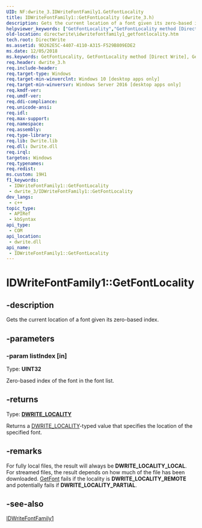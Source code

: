 ```yaml
---
UID: NF:dwrite_3.IDWriteFontFamily1.GetFontLocality
title: IDWriteFontFamily1::GetFontLocality (dwrite_3.h)
description: Gets the current location of a font given its zero-based index.
helpviewer_keywords: ["GetFontLocality","GetFontLocality method [Direct Write]","GetFontLocality method [Direct Write]","IDWriteFontFamily1 interface","IDWriteFontFamily1 interface [Direct Write]","GetFontLocality method","IDWriteFontFamily1.GetFontLocality","IDWriteFontFamily1::GetFontLocality","directwrite.idwritefontfamily1_getfontlocality","dwrite_3/IDWriteFontFamily1::GetFontLocality"]
old-location: directwrite\idwritefontfamily1_getfontlocality.htm
tech.root: DirectWrite
ms.assetid: 9D262E5C-4407-4110-A315-F529B809EDE2
ms.date: 12/05/2018
ms.keywords: GetFontLocality, GetFontLocality method [Direct Write], GetFontLocality method [Direct Write],IDWriteFontFamily1 interface, IDWriteFontFamily1 interface [Direct Write],GetFontLocality method, IDWriteFontFamily1.GetFontLocality, IDWriteFontFamily1::GetFontLocality, directwrite.idwritefontfamily1_getfontlocality, dwrite_3/IDWriteFontFamily1::GetFontLocality
req.header: dwrite_3.h
req.include-header: 
req.target-type: Windows
req.target-min-winverclnt: Windows 10 [desktop apps only]
req.target-min-winversvr: Windows Server 2016 [desktop apps only]
req.kmdf-ver: 
req.umdf-ver: 
req.ddi-compliance: 
req.unicode-ansi: 
req.idl: 
req.max-support: 
req.namespace: 
req.assembly: 
req.type-library: 
req.lib: Dwrite.lib
req.dll: Dwrite.dll
req.irql: 
targetos: Windows
req.typenames: 
req.redist: 
ms.custom: 19H1
f1_keywords:
 - IDWriteFontFamily1::GetFontLocality
 - dwrite_3/IDWriteFontFamily1::GetFontLocality
dev_langs:
 - c++
topic_type:
 - APIRef
 - kbSyntax
api_type:
 - COM
api_location:
 - dwrite.dll
api_name:
 - IDWriteFontFamily1::GetFontLocality
---
```


# IDWriteFontFamily1::GetFontLocality


## -description

Gets the current location of a font given its zero-based index.

## -parameters

### -param listIndex [in]

Type: <b>UINT32</b>

Zero-based index of the font in the font list.

## -returns

Type: <b><a href="/windows/win32/api/dwrite_3/ne-dwrite_3-dwrite_locality">DWRITE_LOCALITY</a></b>

Returns a <a href="/windows/win32/api/dwrite_3/ne-dwrite_3-dwrite_locality">DWRITE_LOCALITY</a>-typed value that specifies the location of the specified font.

## -remarks

For fully local files, the result will always be <b>DWRITE_LOCALITY_LOCAL</b>. For streamed files, the result depends on how much of the file has been downloaded. <a href="/windows/win32/api/dwrite_3/nf-dwrite_3-idwritefontfamily1-getfont">GetFont</a> fails if the locality is <b>DWRITE_LOCALITY_REMOTE</b> and potentially fails if <b>DWRITE_LOCALITY_PARTIAL</b>.

## -see-also

<a href="/windows/win32/api/dwrite_3/nn-dwrite_3-idwritefontfamily1">IDWriteFontFamily1</a>

